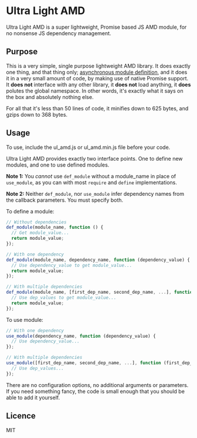 # Ultra Light AMD

Ultra Light AMD is a super lightweight, Promise based JS AMD module, for no nonsense JS dependency management.

## Purpose

This is a very simple, single purpose lightweight AMD library. It does exactly one thing, and that thing only; [asynchronous module definition](https://en.wikipedia.org/wiki/Asynchronous_module_definition), and it does it in a very small amount of code, by making use of native Promise support. It **does not** interface with any other library, it **does not** load anything, it **does** polutes the global namespace. In other words, it's exactly what it says on the box and absolutely nothing else. 

For all that it's less than 50 lines of code, it minifies down to 625 bytes, and gzips down to 368 bytes.

## Usage

To use, include the ul_amd.js or ul_amd.min.js file before your code. 

Ultra Light AMD provides exactly two interface points. One to define new modules, and one to use defined modules. 

**Note 1:** You *cannot* use `def_module` without a module_name in place of `use_module`, as you can with most `require` and `define` implementations. 

**Note 2:** Neither `def_module`, nor `use_module` infer dependency names from the callback parameters. You must specify both. 

To define a module:

```javascript
// Without dependencies
def_module(module_name, function () {
  // Get module_value...
  return module_value;
});

// With one dependency
def_module(module_name, dependency_name, function (dependency_value) {
  // Use dependency_value to get module_value...
  return module_value;
});

// With multiple dependencies
def_module(module_name, [first_dep_name, second_dep_name, ...], function (first_dep_value, second_dep_value, ...) {
  // Use dep_values to get module_value...
  return module_value;
});
```

To use module:

```javascript
// With one dependency
use_module(dependency_name, function (dependency_value) {
  // Use dependency_value...
});

// With multiple dependencies
use_module([first_dep_name, second_dep_name, ...], function (first_dep_value, second_dep_value, ...) {
  // Use dep_values...
});
```

There are no configuration options, no additional arguments or parameters. If you need something fancy, the code is small enough that you should be able to add it yourself.

## Licence

MIT
